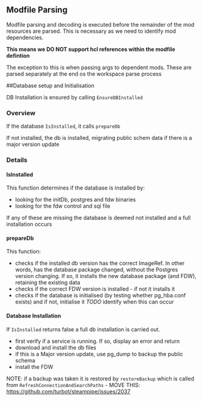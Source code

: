 ## Modfile Parsing
Modfile parsing and decoding is executed before the remainder of the mod resources are parsed.
This is necessary as we need to identify mod dependencies.

**This means we DO NOT support hcl references within the modfile defintion**

The exception to this is when passing args to dependent mods. These are parsed separately at the end os the workspace parse process

##Database setup and Initialisation

DB Installation is ensured by calling `EnsureDBInstalled`

### Overview
If the database `IsInstalled`, it calls `prepareDb`

If not installed, the db is installed, migrating public schem data if there is a major version update

### Details
#### IsInstalled
This function determines if the database is installed by:
- looking for the initDb, postgres and fdw binaries
- looking for the fdw control and sql file

If any of these are missing the database is deemed not installed and a full installation occurs

#### prepareDb
This function:
- checks if the installed db version has the correct ImageRef. In other words, has the database package changed, without the Postgres version changing. If so, it installs the new database package (and FDW), retaining the existing data
- checks if the correct FDW version is installed - if not it installs it
- checks if the database is initialised (by testing whether pg_hba.conf exists) and if not, initialise it *TODO* identify when this can occur


#### Database Installation
If `IsInstalled` returns false a full db installation is carried out.
- first verify if a service is running. If so, display an error and return
- download and install the db files
- if this is a Major version update, use pg_dump to backup the public schema
- install the FDW

NOTE: if a backup was taken it is restored by `restoreBackup` which is called from `RefreshConnectionAndSearchPaths` -
MOVE THIS: https://github.com/turbot/steampipe/issues/2037

